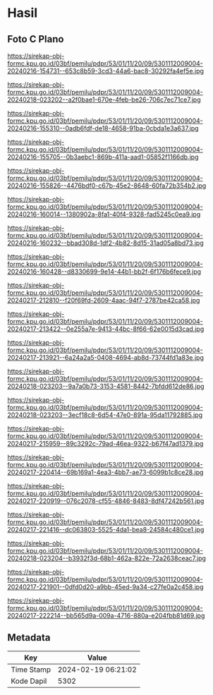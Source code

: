 # Hasil

## Foto C Plano

https://sirekap-obj-formc.kpu.go.id/03bf/pemilu/pdpr/53/01/11/20/09/5301112009004-20240216-154731--653c8b59-3cd3-44a6-bac8-30292fa4ef5e.jpg

https://sirekap-obj-formc.kpu.go.id/03bf/pemilu/pdpr/53/01/11/20/09/5301112009004-20240218-023202--a2f0bae1-670e-4feb-be26-706c7ec71ce7.jpg

https://sirekap-obj-formc.kpu.go.id/03bf/pemilu/pdpr/53/01/11/20/09/5301112009004-20240216-155310--0adb6fdf-de18-4658-91ba-0cbda1e3a637.jpg

https://sirekap-obj-formc.kpu.go.id/03bf/pemilu/pdpr/53/01/11/20/09/5301112009004-20240216-155705--0b3aebc1-869b-411a-aad1-05852f1166db.jpg

https://sirekap-obj-formc.kpu.go.id/03bf/pemilu/pdpr/53/01/11/20/09/5301112009004-20240216-155826--4476bdf0-c67b-45e2-8648-60fa72b354b2.jpg

https://sirekap-obj-formc.kpu.go.id/03bf/pemilu/pdpr/53/01/11/20/09/5301112009004-20240216-160014--1380902a-8fa1-40f4-9328-fad5245c0ea9.jpg

https://sirekap-obj-formc.kpu.go.id/03bf/pemilu/pdpr/53/01/11/20/09/5301112009004-20240216-160232--bbad308d-1df2-4b82-8d15-31ad05a8bd73.jpg

https://sirekap-obj-formc.kpu.go.id/03bf/pemilu/pdpr/53/01/11/20/09/5301112009004-20240216-160428--d8330699-9e14-44b1-bb2f-6f176b6fece9.jpg

https://sirekap-obj-formc.kpu.go.id/03bf/pemilu/pdpr/53/01/11/20/09/5301112009004-20240217-212810--f20f69fd-2609-4aac-94f7-2787be42ca58.jpg

https://sirekap-obj-formc.kpu.go.id/03bf/pemilu/pdpr/53/01/11/20/09/5301112009004-20240217-213422--0e255a7e-9413-44bc-8f66-62e0015d3cad.jpg

https://sirekap-obj-formc.kpu.go.id/03bf/pemilu/pdpr/53/01/11/20/09/5301112009004-20240217-213921--6a24a2a5-0408-4694-ab8d-73744fd1a83e.jpg

https://sirekap-obj-formc.kpu.go.id/03bf/pemilu/pdpr/53/01/11/20/09/5301112009004-20240218-023203--9a7a0b73-3153-4581-8442-7bfdd612de86.jpg

https://sirekap-obj-formc.kpu.go.id/03bf/pemilu/pdpr/53/01/11/20/09/5301112009004-20240218-023203--3ecf18c8-6d54-47e0-891a-95da11792885.jpg

https://sirekap-obj-formc.kpu.go.id/03bf/pemilu/pdpr/53/01/11/20/09/5301112009004-20240217-215959--89c3292c-79ad-46ea-9322-b67f47ad1379.jpg

https://sirekap-obj-formc.kpu.go.id/03bf/pemilu/pdpr/53/01/11/20/09/5301112009004-20240217-220414--69b169a1-4ea3-4bb7-ae73-6099b1c8ce28.jpg

https://sirekap-obj-formc.kpu.go.id/03bf/pemilu/pdpr/53/01/11/20/09/5301112009004-20240217-220919--076c2078-cf55-4846-8483-8df47242b561.jpg

https://sirekap-obj-formc.kpu.go.id/03bf/pemilu/pdpr/53/01/11/20/09/5301112009004-20240217-221416--dc063803-5525-4da1-bea8-24584c480ce1.jpg

https://sirekap-obj-formc.kpu.go.id/03bf/pemilu/pdpr/53/01/11/20/09/5301112009004-20240218-023204--b3932f3d-68b1-462a-822e-72a2638ceac7.jpg

https://sirekap-obj-formc.kpu.go.id/03bf/pemilu/pdpr/53/01/11/20/09/5301112009004-20240217-221901--0dfd0d20-a9bb-45ed-9a34-c27fe0a2c458.jpg

https://sirekap-obj-formc.kpu.go.id/03bf/pemilu/pdpr/53/01/11/20/09/5301112009004-20240217-222214--bb565d9a-009a-4716-880a-e204fbb81d69.jpg


## Metadata

| Key        | Value               |
| ---------- | ------------------- |
| Time Stamp | 2024-02-19 06:21:02 |
| Kode Dapil | 5302                |



